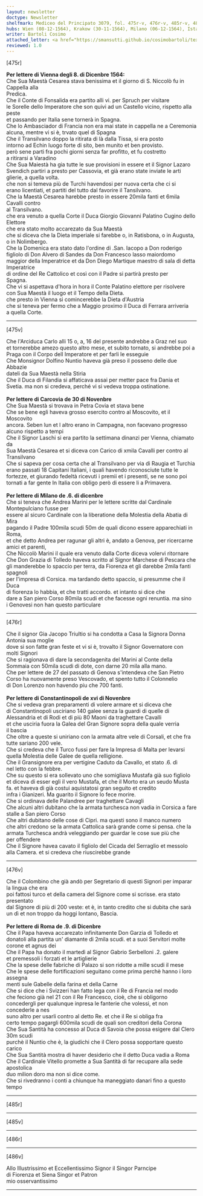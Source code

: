 ```yaml
---
layout: newsletter
doctype: Newsletter
shelfmark: Mediceo del Principato 3079, fol. 475r-v, 476r-v, 485r-v, 486r-v
hubs: Wien (08-12-1564), Krakow (30-11-1564), Milano (06-12-1564), Istanbul (16-11-1564), Roma (09-12-1564)
writer: Bartoli Cosimo
attached_letter: <a href="https://smansutti.github.io/cosimobartoli/texts/Carteggio_Universale_030,2977_033/">Carteggio_Universale_030,2977_033</a>
reviewed: 1.0
---
```


[475r]  
  
  
<strong>Per lettere di Vienna degli 8. di Dicenbre 1564:</strong>  
Che Sua Maestà Cesarea stava benissima et il giorno di S. Niccolò fu in Cappella alla  
Predica.  
Che il Conte di Fonsalida era partito alli vi. per Spruch per visitare  
le Sorelle dello Imperatore che son quivi ad un Castello vicino, rispetto alla peste  
et passando per Italia sene tornerà in Spagna.  
Che lo Ambasciador di Francia non era mai state in cappella ne a Ceremonia  
alcuna, mentre vi si è, trvato quel di Spagna  
Che il Transilvano doppo la ritirata di là dalla Tissa, si era posto  
intorno ad Echin luogo forte di sito, ben munito et ben provisto.  
però sene partì fra pochi giorni senza far profitto, et fu costretto  
a ritirarsi a Varadino  
Che Sua Maiestà ha gia tutte le sue provisioni in essere et il Signor Lazaro  
Svendich partiri a presto per Cassovia, et già erano state inviate le arti  
glierie, a quella volta.  
che non si temeva più de Turchi havendosi per nuova certa che ci si  
erano licentiati, et partiti del tutto dal favorire il Tansilvano.  
Che la Maestà Cesarea harebbe presto in essere 20mila fanti et 6mila Cavalli contro  
al Transilvano.  
che era venuto a quella Corte il Duca Giorgio Giovanni Palatino Cugino dello Elettore  
che era stato molto accarezato da Sua Maestà  
che si diceva che la Dieta imperiale si farebbe o, in Ratisbona, o in Augusta,  
o in Nolimbergo.  
Che la Domenica era stato dato l'ordine di .San. Iacopo a Don roderigo  
figliolo di Don Alvero di Sandes da Don Francesco lasso maiordomo  
maggior della Imperatrice et da Don Diego Martique  maestro di sala di detta Imperatrice  
di ordine del Re Cattolico et così con il Padre si partirà presto per  
Spagna.  
Che vi si aspettava d'hora in hora il Conte Palatino elettore per risolvere  
con Sua Maestà il luogo et il Tempo della Dieta.  
che presto in Vienna si comincerebbe la Dieta d'Austria  
che si teneva per fermo che a Maggio proximo il Duca di Ferrara arriveria  
a quella Corte.  
  
---  

[475v]  
  
  
Che l'Arciduca Carlo alli 15 o, a, 16 del presente andrebbe a Graz nel suo   
et tornerebbe amezo questo altro mese, et subito tornato, si andrebbe poi a  
Praga con il Corpo dell Imperatore et per farli le esseguie  
Che Monsignor Dolfino Nuntio haveva già preso il posseno delle due Abbazie  
dateli da Sua Maestà nella Stiria  
Che il Duca di Filandia si affaticava assai per metter pace fra Dania et  
Svetia. ma non si credeva, perché vi si vedeva troppa ostinatione.  
<br/><strong>Per lettere di Carcovia de 30 di Novenbre</strong>  
Che Sua Maestà si trovava in Petra Covia et stava bene  
Che se bene egli haveva grosso esercito contro al Moscovito, et il Moscovito  
ancora. Seben lun et l altro erano in Campagna, non facevano progresso  
alcuno rispetto a tempi  
Che il Signor Laschi si era partito la settimana dinanzi per Vienna, chiamato da  
Sua Maestà Cesarea et si diceva con Carico di xmila Cavalli per contro al Transilvano  
Che si sapeva per cosa certa che al Transilvano per via di Raugia et Turchia  
erano passati 18 Capitani Italiani, i quali havendo riconosciute tutte le  
fortezze, et giurando fedeltà ricevuti i premii et i presenti, se ne sono poi  
tornati a far gente In Italia con obligo però di essere li a Primavera.  
<br/><strong>Per lettere di Milano de .6. di dicenbre</strong>  
Che si teneva che Andrea Marini per le lettere scritte dal Cardinale Montepulciano fusse per  
essere al sicuro Cardinale con la liberatione della Molestia della Abatia di Mira  
pagando il Padre 100mila scudi 50m de quali dicono essere apparechiati in Roma,  
et che detto Andrea per ragunar gli altri è, andato a Genova, per ricercarne  
amici et parenti,  
Che Niccolò Marini il quale era venuto dalla Corte diceva volervi ritornare  
Che Don Grazia di Tolledo haveva scritto al Signor Marchese di Pescara che   
gli manderebbe lo spaccio per terra, da Fiorenza et gli darebbe 2mila fanti spagnoli  
per l'impresa di Corsica. ma tardando detto spaccio, si  presumme che il Duca  
di fiorenza lo habbia, et che tratti accordo. et intanto si dice che   
dare a San piero Corso 80mila scudi et che facesse ogni renuntia. ma sino  
i Genovesi non han questo particulare  
  
---  

[476r]  
  
  
Che il signor Gia Jacopo Triultio si ha condotta a Casa la Signora Donna Antonia sua moglie  
dove si son fatte gran feste et vi si è, trovalto il Signor Governatore con molti Signori  
Che si ragionava di dare la secondagenita del Marini al Conte della  
Sommaia con 50mila scudi di dote, con darne 20 mila alla mano.  
Che per lettere de 27 del passato di Genova s'intendeva che San Pietro  
Corso ha nuovamente preso Vescovado, et spento tutto il Colonnelio  
di Don Lorenzo non havendo piu che 700 fanti.  
<br/><strong>Per lettere di Constantinopoli de xvi di Novenbre</strong>  
Che si vedeva gran preparamenti di volere armare et si diceva che  
di Constantinopoli usciriano 140 galee senza la guardi di quelle di  
Alessandria et di Rodi et di più 80 Maoni da traghettare Cavalli  
et che usciria fuora la Galea del Gran Signore sopra della quale verria  
il bascia  
Che oltre a queste si uniriano con la armata altre vele di Corsali, et che fra  
tutte sariano 200 vele.  
Che si credeva che il Turco fussi per fare la Impresa di Malta per levarsi  
quella Molestia delle Galee de quella relligione.  
Che il Gransignore era per vertigine Caduto da Cavallo, et stato .6. dì  
nel letto con la febbre.  
Che su questo si era sollevato uno che somigliava Mustafa già suo figliolo  
et diceva di esser egli il vero Mustafa, et che il Morto era un seudo Musta  
fa. et haveva di già costui aquistatosi gran seguito et credito  
infra i Gianizeri. Ma guarito il Signore lo fece morire.  
Che si ordinava delle Palandree per traghettare Cavagli  
Che alcuni altri dubitano che la armata turchesca non vadia in Corsica a fare  
stalle a San piero Corso  
Che altri dubitano delle cose di Cipri. ma questi sono il manco numero  
che altri credono se la armata Cattolica sarà grande come si pensa. che la  
armata Turchesca andrà veleggiando per guardar le cose sue più che  
per offendere  
Che il Signore havea cavato il figliolo del Cicada del Serraglio et messolo  
alla Camera. et si credeva che riuscirebbe grande  
  
---  

[476v]  
  
  
Che il Colombino che già andò per Segretario di questi Signori per imparar la lingua che era  
poi fattosi turco et della camera del Signore come si scrisse. era stato presentato  
dal Signore di più di 200 veste: et è, in tanto credito che si dubita che sarà  
un dì et non troppo da hoggi lontano, Bascia.  
<br/><strong>Per lettere di Roma de .9. di Dicenbre</strong>  
Che il Papa haveva accarezato infinitamente Don Garzia di Tolledo et  
donatoli alla partita un' diamante di 2mila scudi. et a suoi Servitori molte  
corone et agnus dei  
Che il Papa ha donato il martedì al Signor Gabrio Serbelloni .2. galere  
et premessoli i forzati et le artiglierie  
Che la spese delle fabriche di Palazo si son ridotte a mille scudi il mese  
Che le spese delle fortificazioni seguitano come prima perchè hanno i loro assegna  
menti sule Gabelle della farina et della Carne  
Che si dice che i Svizzeri han fatto lega con il Re di Francia nel modo  
che feciono già nel 21 con il Re Francesco, cioè, che si obligorno  
concedergli per qualunque  inpresa le fanterie che volessi, et non concederle a nes  
suno altro per usarli contro al detto Re. et che il Re si obliga fra  
certo tempo pagargli 600mila scudi de quali son creditori della Corona  
Che Sua Santità ha concesso al Duca di Savoia che possa esigere dal Clero 30m scudi  
purchè il Nuntio che è, la giudichi che il Clero possa sopportare questo carico  
Che Sua Santità mostra di haver desiderio che il detto Duca vadia a Roma  
Che il Cardinale Vitello promette a Sua Santità di far recupare alla sede apostolica  
duo milion doro ma non si dice come.  
Che si rivedranno i conti a chiunque ha maneggiato danari fino a questo tempo  
  
---  

[485r]  
  
  
  
---  

[485v]  
  
  
  
---  

[486r]  
  
  
  
---  

[486v]  
  
  
Allo Illustrissimo et Eccellentissimo Signor il Singor Parncipe   
di Fiorenza et Siena Singor et Patron  
mio osservantissimo  
  
---  

